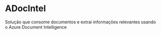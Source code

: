# ADocIntel
Solução que consome documentos e extrai informações relevantes usando o Azure Document Intelligence

